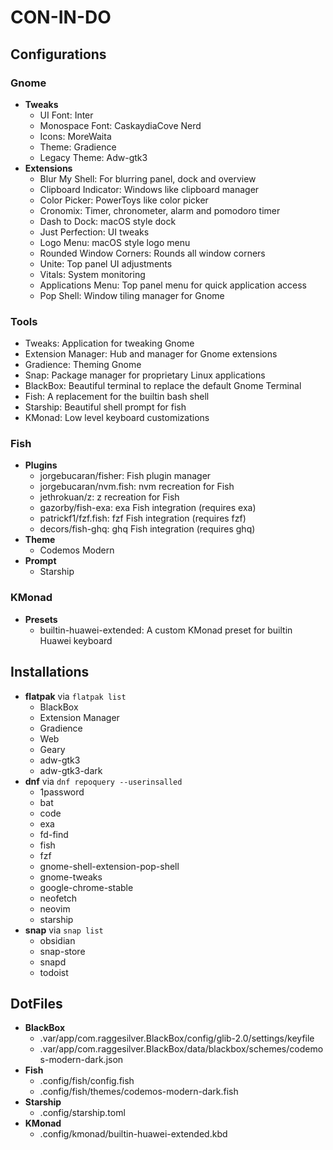 # CON-IN-DO

## Configurations

### Gnome

- **Tweaks**
  - UI Font: Inter
  - Monospace Font: CaskaydiaCove Nerd
  - Icons: MoreWaita
  - Theme: Gradience
  - Legacy Theme: Adw-gtk3
- **Extensions**
  - Blur My Shell: For blurring panel, dock and overview
  - Clipboard Indicator: Windows like clipboard manager
  - Color Picker: PowerToys like color picker
  - Cronomix: Timer, chronometer, alarm and pomodoro timer
  - Dash to Dock: macOS style dock
  - Just Perfection: UI tweaks
  - Logo Menu: macOS style logo menu
  - Rounded Window Corners: Rounds all window corners
  - Unite: Top panel UI adjustments
  - Vitals: System monitoring
  - Applications Menu: Top panel menu for quick application access
  - Pop Shell: Window tiling manager for Gnome

### Tools

- Tweaks: Application for tweaking Gnome
- Extension Manager: Hub and manager for Gnome extensions
- Gradience: Theming Gnome
- Snap: Package manager for proprietary Linux applications
- BlackBox: Beautiful terminal to replace the default Gnome Terminal
- Fish: A replacement for the builtin bash shell
- Starship: Beautiful shell prompt for fish
- KMonad: Low level keyboard customizations

### Fish

- **Plugins**
  - jorgebucaran/fisher: Fish plugin manager
  - jorgebucaran/nvm.fish: nvm recreation for Fish
  - jethrokuan/z: z recreation for Fish
  - gazorby/fish-exa: exa Fish integration (requires exa)
  - patrickf1/fzf.fish: fzf Fish integration (requires fzf)
  - decors/fish-ghq: ghq Fish integration (requires ghq)
- **Theme**
  - Codemos Modern
- **Prompt**
  - Starship

### KMonad

- **Presets**
  - builtin-huawei-extended: A custom KMonad preset for builtin Huawei keyboard

## Installations

- **flatpak** via `flatpak list`
  - BlackBox
  - Extension Manager
  - Gradience
  - Web
  - Geary
  - adw-gtk3
  - adw-gtk3-dark
- **dnf** via `dnf repoquery --userinsalled`
  - 1password
  - bat
  - code
  - exa
  - fd-find
  - fish
  - fzf
  - gnome-shell-extension-pop-shell
  - gnome-tweaks
  - google-chrome-stable
  - neofetch
  - neovim
  - starship
- **snap** via `snap list`
  - obsidian
  - snap-store
  - snapd
  - todoist

## DotFiles

- **BlackBox**
  - .var/app/com.raggesilver.BlackBox/config/glib-2.0/settings/keyfile
  - .var/app/com.raggesilver.BlackBox/data/blackbox/schemes/codemos-modern-dark.json
- **Fish**
  - .config/fish/config.fish
  - .config/fish/themes/codemos-modern-dark.fish
- **Starship**
  - .config/starship.toml
- **KMonad**
  - .config/kmonad/builtin-huawei-extended.kbd
